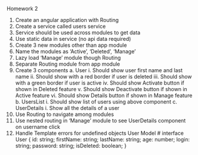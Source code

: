 Homework 2

1. Create an angular application with Routing
2. Create a service called users service
3. Service should be used across modules to get data
4. Use static data in service (no api data required)
5. Create 3 new modules other than app module
6. Name the modules as ‘Active’, ‘Deleted’, ‘Manage’
7. Lazy load ‘Manage’ module though Routing
8. Separate Routing module from app module
9. Create 3 components
   a. User
   i. Should show user first name and last name
   ii. Should show with a red border if user is deleted
   iii. Should show with a green border if user is active
   iv. Should show Activate button if shown in Deleted feature
   v. Should show Deactivate button if shown in Active feature
   vi. Should show Details button if shown in Manage feature
   b. UsersList
   i. Should show list of users using above component
   c. UserDetails
   i. Show all the details of a user
10. Use Routing to navigate among modules
11. Use nested routing in ‘Manage’ module to see UserDetails component on username click
12. Handle Template errors for undefined objects
    User Model #
    interface User {
    id: string;
    firstName: string;
    lastName: string;
    age: number;
    login: string;
    password: string;
    isDeleted: boolean;
    }
